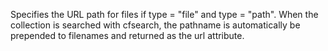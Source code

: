 Specifies the URL path for files if type = "file" and type = "path". When the collection is
	searched with cfsearch, the pathname is automatically be prepended to filenames and returned as
	the url attribute.